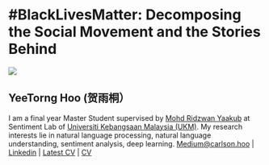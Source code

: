 # #BlackLivesMatter: Decomposing the Social Movement and the Stories Behind

![](https://github.com/yeetornghoo/SocialMovementSentiment/blob/gh-pages/docs/obi-onyeador-zSl8Di_N_9U-unsplash.jpg)


## YeeTorng Hoo (贺雨桐）
I am a final year Master Student supervised by [Mohd Ridzwan Yaakub](http://www.ftsm.ukm.my/cait/Researchers_Ridzwan.html) at Sentiment Lab of [Universiti Kebangsaan Malaysia (UKM)](https://www.ukm.my/portal/). My research interests lie in natural language processing, natural language understanding, sentiment analysis, deep learning. 
[Medium@carlson.hoo](https://medium.com/@carlson.hoo) | [Linkedin](https://www.linkedin.com/in/carlsonhoo) | [Latest CV](/docs/YEETORNG-HOO-CV.1.1.pdf) | [CV](https://github.com/yeetornghoo/yeetornghoo.github.io/blob/main/docs/YEETORNG-HOO-CV.1.1.pdf)
